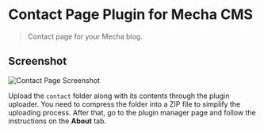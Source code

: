Contact Page Plugin for Mecha CMS
=================================

> Contact page for your Mecha blog.

Screenshot
----------

![Contact Page Screenshot](https://cloud.githubusercontent.com/assets/1669261/3009779/5cef1f8c-df07-11e3-8956-e1ce3bf405fb.png)

Upload the `contact` folder along with its contents through the plugin uploader. You need to compress the folder into a ZIP file to simplify the uploading process. After that, go to the plugin manager page and follow the instructions on the **About** tab.